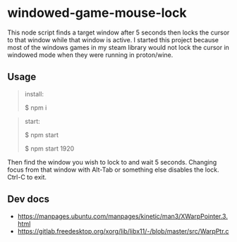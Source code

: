 # windowed-game-mouse-lock
This node script finds a target window after 5 seconds then locks the cursor to that window while that window is active. I started this project because most of the windows games in my steam library would not lock the cursor in windowed mode when they were running in proton/wine.

## Usage

>install:
>
>   $ npm i

>start:
>
>   $ npm start <right-side-x-coord>
>
>   $ npm start 1920

Then find the window you wish to lock to and wait 5 seconds. Changing focus from that window with Alt-Tab or something else disables the lock. Ctrl-C to exit.

## Dev docs
- https://manpages.ubuntu.com/manpages/kinetic/man3/XWarpPointer.3.html
- https://gitlab.freedesktop.org/xorg/lib/libx11/-/blob/master/src/WarpPtr.c
